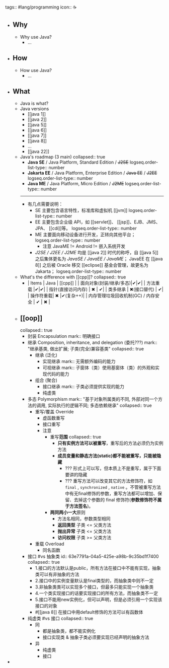 tags:: #lang/programming
icon:: ☕

- ## Why
  - Why use Java?
    - ...
- ## How
  - How use Java?
    - ...
- ## What
  - Java is what?
  - Java versions
    - [[java 1]]
    - [[java 2]]
    - [[java 5]]
    - [[java 6]]
    - [[java 7]]
    - [[java 8]]
    - ...
    - [[java 22]]
  - Java's roadmap (3 main)
    collapsed:: true
    - **Java SE** / Java Platform, Standard Edition / ~~J2SE~~
      logseq.order-list-type:: number
    - **Jakarta EE** / Java Platform, Enterprise Edition / ~~Java EE~~ / ~~J2EE~~
      logseq.order-list-type:: number
    - **Java ME** / Java Platform, Micro Edition / ~~J2ME~~
      logseq.order-list-type:: number
    - ---
    - 有几点需要说明：
      - SE 主要包含语言特性，标准库和虚拟机 [[jvm]]
        logseq.order-list-type:: number
      - EE 主要包含企业级 API，如 [[servlet]]、 [[jsp]]、EJB、JMS、JPA、 [[cdi]]等。
        logseq.order-list-type:: number
      - ME 主要面向移动设备进行开发，正转向其他平台；
        logseq.order-list-type:: number
        - 注意 JavaME != Android != 嵌入系统开发
      - *J2SE / J2EE / J2ME* 均是 [[java 2]] 时代的称呼，自 [[java 5]] 之后集体更名为 *JavaSE / JavaEE / JavaME*； JavaEE 在 [[java 8]] 之后被 Oracle 移交 [[eclipse]] 基金会管理，故更名为 Jakarta；
        logseq.order-list-type:: number
  - What's the difference with [[cpp]]?
    collapsed:: true
    - | Items | Java | [[cpp]] |
      | 面向对象(封装/继承/多态)|✔|✔|
      | 方法重载 |✔|✔|
      | 指针(直接访问内存)  | ✖ | ✔|
      | 类多继承 | ✖(接口替代) | ✔|
      | 操作符重载| ✖ |✔(复杂++)|
      | 内存管理垃圾回收机制(GC) / 内存安全 | ✔ | ✖ |
  - ## [[oop]]
    collapsed:: true
    - 封装 Encapsulation
      mark:: 明确接口
    - 继承 Composition, inheritance, and delegation (委托???)
      mark:: "继承基类, 做出扩展; 子类(完全)兼容基类"
      collapsed:: true
      - 继承 (泛化)
        - 实现继承
          mark:: 无需额外编码的能力
        - 可视继承
          mark:: 子窗体（类）使用基窗体（类）的外观和实现代码的能力
      - 组合 (聚合)
        - 接口继承
          mark:: 子类必须提供实现的能力
        - 纯虚类
    - 多态 Polymorphism
      mark:: "基于对象所属类的不同, 外部对同一个方法的调用, 实际执行的逻辑不同; 多态依赖继承"
      collapsed:: true
      - 重写/覆盖 Override
        - 虚函数重写
        - 接口重写
        - 注意
          - 重写**范围**
            collapsed:: true
            - **只有实例方法可以被重写**，重写后的方法必须仍为实例方法
            - **成员变量和静态方法(static)都不能被重写，只能被隐藏**
              - ??? 形式上可以写，但本质上不是重写，属于下面要讲的隐藏
              - ??? 重写方法可以改变其它的方法修饰符，如 `final` , `synchronized` , `native` 。不管被重写方法中有无final修饰的参数，重写方法都可以增加、保留、去掉这个参数的 final 修饰符(**参数修饰符不属于方法签名**)。
          - **两同两小一大**原则
            - 方法名相同，参数类型相同
            - **返回类型** 子类 <= 父类方法
            - **抛出异常** 子类 <= 父类方法
            - **访问权限** 子类 >= 父类方法
      - 重载 Overload
        - 同名函数
    - 接口 #vs 抽象类
      id:: 63e7791a-04a5-425e-a98b-9c35bd1f7400
      collapsed:: true
      - 1.接口的方法默认是public，所有方法在接口中不能有实现，抽象类可以有非抽象的方法
      - 2.接口中的实例变量默认是final类型的，而抽象类中则不一定
      - 3.非抽象类类可以实现多个接口，但最多只能实现一个抽象类
      - 4.一个类实现接口的话要实现接口的所有方法，而抽象类不一定
      - 5.接口不能用new实例化，但可以声明，但是必须引用一个实现该接口的对象
      - #[[java 8]] 在接口中用default修饰的方法可以有函数体
    - 纯虚类 #vs 接口
      collapsed:: true
      - 同
        - 都是抽象类，都不能实例化
        - 接口实现类 & 抽象子类必须要实现已经声明的抽象方法
      - 异
        - 纯虚类
        - 接口
-